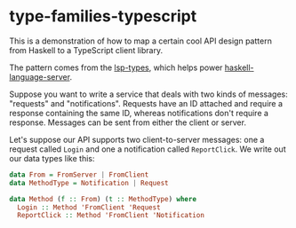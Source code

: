 # type-families-typescript

This is a demonstration of how to map a certain cool API design pattern from Haskell to a TypeScript client library.

The pattern comes from the [lsp-types](https://github.com/alanz/lsp/tree/master/lsp-types), which helps power [haskell-language-server](https://github.com/haskell/haskell-language-server/).

Suppose you want to write a service that deals with two kinds of messages: "requests" and "notifications". Requests have an ID attached and require a response containing the same ID, whereas notifications don't require a response. Messages can be sent from either the client or server.

Let's suppose our API supports two client-to-server messages: one a request called `Login` and one a notification called `ReportClick`. We write out our data types like this:

``` haskell
data From = FromServer | FromClient
data MethodType = Notification | Request

data Method (f :: From) (t :: MethodType) where
  Login :: Method 'FromClient 'Request
  ReportClick :: Method 'FromClient 'Notification
```
